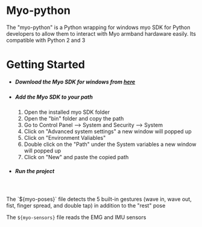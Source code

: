 # Myo-python
The "myo-python" is a Python wrapping for windows myo SDK for Python developers to allow them to interact with Myo armband hardaware easily. Its compatible with Python 2 and 3

# Getting Started
* ##### Download the Myo SDK for windows from [here](https://drive.google.com/open?id=1W9d6LjeIR_TAojWxxZov8X5kI3qDDEh4)
* ##### Add the Myo SDK to your path
    1. Open the installed myo SDK folder
    2. 	Open the "bin" folder and copy the path
    3. 	Go to Control Panel --> System and Security --> System
    4. 	Click on "Advanced system settings" a new window will popped up
    5. 	Click on "Environment Valiables"
    6. 	Double click on the "Path" under the System variables a new window will popped up
    7. 	Click on "New" and paste the copied path
* ##### Run the project
<br>
<br>
The `${myo-poses}` file detects the 5 built-in gestures (wave in, wave out, fist, finger spread, and double tap) in addition to the "rest" pose

The `${myo-sensors}` file reads the EMG and IMU sensors
